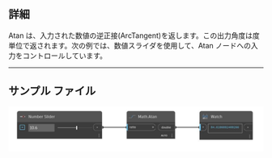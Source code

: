 ## 詳細
Atan は、入力された数値の逆正接(ArcTangent)を返します。この出力角度は度単位で返されます。次の例では、数値スライダを使用して、Atan ノードへの入力をコントロールしています。
___
## サンプル ファイル

![Atan](./DSCore.Math.Atan_img.jpg)

